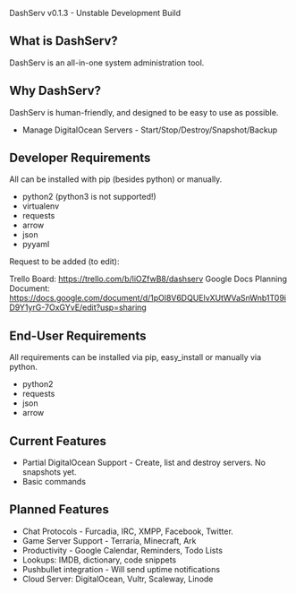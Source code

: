 DashServ v0.1.3 - Unstable Development Build

What is DashServ?
------------------

DashServ is an all-in-one system administration tool.


Why DashServ?
--------------

DashServ is human-friendly, and designed to be easy to use as possible.

* Manage DigitalOcean Servers - Start/Stop/Destroy/Snapshot/Backup


Developer Requirements
-------------------------

All can be installed with pip (besides python) or manually.

* python2 (python3 is not supported!)
* virtualenv
* requests
* arrow
* json
* pyyaml


Request to be added (to edit):

Trello Board: https://trello.com/b/liOZfwB8/dashserv
Google Docs Planning Document: https://docs.google.com/document/d/1pOl8V6DQUElvXUtWVaSnWnb1T09iD9Y1yrG-7OxGYvE/edit?usp=sharing


End-User Requirements
-------------

All requirements can be installed via pip, easy_install or manually via python.
* python2
* requests
* json
* arrow


Current Features
-------

* Partial DigitalOcean Support - Create, list and destroy servers. No snapshots yet.
* Basic commands


Planned Features
------------------

* Chat Protocols - Furcadia, IRC, XMPP, Facebook, Twitter.
* Game Server Support - Terraria, Minecraft, Ark
* Productivity - Google Calendar, Reminders, Todo Lists
* Lookups: IMDB, dictionary, code snippets
* Pushbullet integration - Will send uptime notifications
* Cloud Server: DigitalOcean, Vultr, Scaleway, Linode

